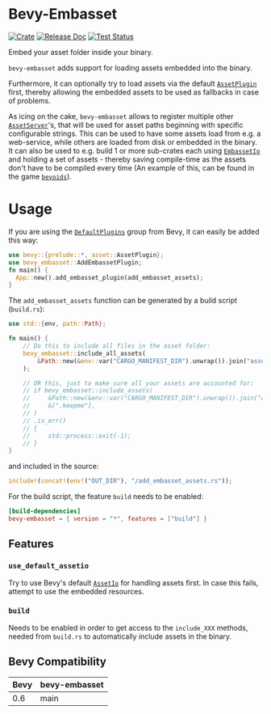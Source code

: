 # Bevy-Embasset

[![Crate](https://img.shields.io/crates/v/bevy-embasset.svg)](https://crates.io/crates/bevy-embasset)
[![Release Doc](https://docs.rs/bevy-embasset/badge.svg)](https://docs.rs/bevy-embasset)
[![Test Status](https://github.com/taurr/bevy-embasset/actions/workflows/build_n_test.yml/badge.svg)](https://github.com/taurr/bevy-embasset/actions)

Embed your asset folder inside your binary.

`bevy-embasset` adds support for loading assets embedded into the binary.

Furthermore, it can optionally try to load assets via the default [`AssetPlugin`](bevy::asset::AssetPlugin)
first, thereby allowing the embedded assets to be used as fallbacks in case of problems.

As icing on the cake, `bevy-embasset` allows to register multiple other
[`AssetServer`](bevy::asset::AssetServer)'s, that will be used for asset paths beginning with
specific configurable strings. This can be used to have some assets load from e.g. a web-service,
while others are loaded from disk or embedded in the binary. It can also be used to e.g. build
1 or more sub-crates each using [`EmbassetIo`](EmbassetIo) and holding a set of assets - thereby
saving compile-time as the assets don't have to be compiled every time (An example of this, can be found in the
game [`bevoids`](https://github.com/taurr/bevoids)).

# Usage

If you are using the [`DefaultPlugins`](bevy::prelude::DefaultPlugins) group from Bevy, it can
easily be added this way:

```rust
use bevy::{prelude::*, asset::AssetPlugin};
use bevy_embasset::AddEmbassetPlugin;
fn main() {
  App::new().add_embasset_plugin(add_embasset_assets);
}
```

The `add_embasset_assets` function can be generated by a build script (`build.rs`):

```rust
use std::{env, path::Path};

fn main() {
    // Do this to include all files in the asset folder:
    bevy_embasset::include_all_assets(
        &Path::new(&env::var("CARGO_MANIFEST_DIR").unwrap()).join("assets"),
    );

    // OR this, just to make sure all your assets are accounted for:
    // if bevy_embasset::include_assets(
    //     &Path::new(&env::var("CARGO_MANIFEST_DIR").unwrap()).join("assets"),
    //     &[".keepme"],
    // )
    // .is_err()
    // {
    //     std::process::exit(-1);
    // }
}
```

and included in the source:

```rust
include!(concat!(env!("OUT_DIR"), "/add_embasset_assets.rs"));
```

For the build script, the feature `build` needs to be enabled:

```toml
[build-dependencies]
bevy-embasset = { version = "*", features = ["build"] }
```

## Features

### `use_default_assetio`

Try to use Bevy's default [`AssetIo`](bevy::asset::AssetIo) for handling assets first. In case this fails,
attempt to use the embedded resources.

### `build`

Needs to be enabled in order to get access to the `include_XXX` methods, needed from `build.rs` to
automatically include assets in the binary.

## Bevy Compatibility

|Bevy|bevy-embasset|
|---|---|
|0.6|main|
